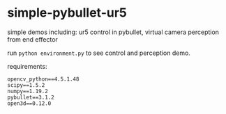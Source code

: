 # simple-pybullet-ur5
simple demos including: ur5 control in pybullet, virtual camera perception from end effector



run `python environment.py` to see control and perception demo.

requirements:

```
opencv_python==4.5.1.48
scipy==1.5.2
numpy==1.19.2
pybullet==3.1.2
open3d==0.12.0
```

